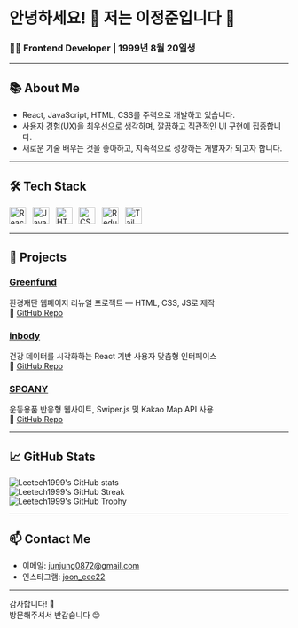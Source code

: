 # 안녕하세요! 👋 저는 이정준입니다 🚀

### 🧑‍💻 Frontend Developer | 1999년 8월 20일생

---

## 📚 About Me

- React, JavaScript, HTML, CSS를 주력으로 개발하고 있습니다.  
- 사용자 경험(UX)을 최우선으로 생각하며, 깔끔하고 직관적인 UI 구현에 집중합니다.  
- 새로운 기술 배우는 것을 좋아하고, 지속적으로 성장하는 개발자가 되고자 합니다.  

---


## 🛠️ Tech Stack

<p>
  <img src="https://cdn.simpleicons.org/react/61DAFB" alt="React" width="30" />&nbsp;&nbsp;
  <img src="https://cdn.simpleicons.org/javascript/F7DF1E" alt="JavaScript" width="30" />&nbsp;&nbsp;
  <img src="https://cdn.simpleicons.org/html5/E34F26" alt="HTML5" width="30" />&nbsp;&nbsp;
  <img src="https://cdn.simpleicons.org/css/1572B6" alt="CSS3" width="30" />&nbsp;&nbsp;
  <img src="https://cdn.simpleicons.org/redux/764ABC" alt="Redux" width="30" />&nbsp;&nbsp;
  <img src="https://cdn.simpleicons.org/tailwindcss/06B6D4" alt="TailwindCSS" width="30" />
</p>



---

## 🚀 Projects

### [Greenfund](https://leetech1999.github.io/Greenfund/)  
환경재단 웹페이지 리뉴얼 프로젝트 — HTML, CSS, JS로 제작  
🔗 [GitHub Repo](https://github.com/Leetech1999/Greenfund)

### [inbody](https://leetech1999.github.io/inbody/)  
건강 데이터를 시각화하는 React 기반 사용자 맞춤형 인터페이스  
🔗 [GitHub Repo](https://github.com/Leetech1999/inbody)

### [SPOANY](https://leetech1999.github.io/Spoany-ShoppingMall/)  
운동용품 반응형 웹사이트, Swiper.js 및 Kakao Map API 사용  
🔗 [GitHub Repo](https://github.com/Leetech1999/Spoany-ShoppingMall)

---

## 📈 GitHub Stats

![Leetech1999's GitHub stats](https://github-readme-stats.vercel.app/api?username=leetech1999&show_icons=true&theme=radical)  
![Leetech1999's GitHub Streak](https://streak-stats.demolab.com/?user=leetech1999&theme=radical)  
![Leetech1999's GitHub Trophy](https://github-profile-trophy.vercel.app/?username=leetech1999&theme=radical)

---

## 📫 Contact Me

- 이메일: junjung0872@gmail.com  
- 인스타그램: [joon_eee22](https://instagram.com/joon_eee22)  

---


감사합니다! 🙏  
방문해주셔서 반갑습니다 😊
